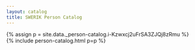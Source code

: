 ```yaml
---
layout: catalog
title: SWERIK Person Catalog
---
```

{% assign p = site.data._person-catalog.i-Kzwxcj2uFrSA3ZJQj8zRmu %}
{% include person-catalog.html p=p %}


